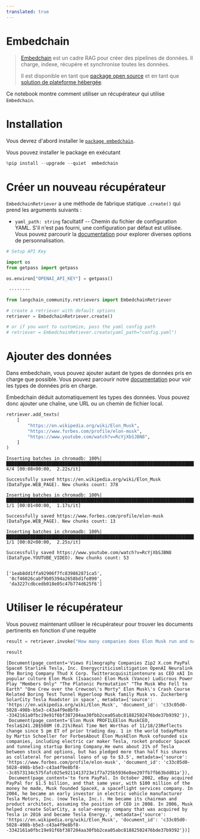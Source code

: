 ```yaml
---
translated: true
---
```


# Embedchain

>[Embedchain](https://github.com/embedchain/embedchain) est un cadre RAG pour créer des pipelines de données. Il charge, indexe, récupère et synchronise toutes les données.
>
>Il est disponible en tant que [package open source](https://github.com/embedchain/embedchain) et en tant que [solution de plateforme hébergée](https://app.embedchain.ai/).

Ce notebook montre comment utiliser un récupérateur qui utilise `Embedchain`.

# Installation

Vous devrez d'abord installer le [`package embedchain`](https://pypi.org/project/embedchain/).

Vous pouvez installer le package en exécutant

```python
%pip install --upgrade --quiet  embedchain
```

# Créer un nouveau récupérateur

`EmbedchainRetriever` a une méthode de fabrique statique `.create()` qui prend les arguments suivants :

* `yaml_path: string` facultatif -- Chemin du fichier de configuration YAML. S'il n'est pas fourni, une configuration par défaut est utilisée. Vous pouvez parcourir la [documentation](https://docs.embedchain.ai/) pour explorer diverses options de personnalisation.

```python
# Setup API Key

import os
from getpass import getpass

os.environ["OPENAI_API_KEY"] = getpass()
```

```output
 ········
```

```python
from langchain_community.retrievers import EmbedchainRetriever

# create a retriever with default options
retriever = EmbedchainRetriever.create()

# or if you want to customize, pass the yaml config path
# retriever = EmbedchainRetiever.create(yaml_path="config.yaml")
```

# Ajouter des données

Dans embedchain, vous pouvez ajouter autant de types de données pris en charge que possible. Vous pouvez parcourir notre [documentation](https://docs.embedchain.ai/) pour voir les types de données pris en charge.

Embedchain déduit automatiquement les types des données. Vous pouvez donc ajouter une chaîne, une URL ou un chemin de fichier local.

```python
retriever.add_texts(
    [
        "https://en.wikipedia.org/wiki/Elon_Musk",
        "https://www.forbes.com/profile/elon-musk",
        "https://www.youtube.com/watch?v=RcYjXbSJBN8",
    ]
)
```

```output
Inserting batches in chromadb: 100%|████████████████████████████████████████████████████████████████████████████████████████████████████████████████| 4/4 [00:08<00:00,  2.22s/it]

Successfully saved https://en.wikipedia.org/wiki/Elon_Musk (DataType.WEB_PAGE). New chunks count: 378

Inserting batches in chromadb: 100%|████████████████████████████████████████████████████████████████████████████████████████████████████████████████| 1/1 [00:01<00:00,  1.17s/it]

Successfully saved https://www.forbes.com/profile/elon-musk (DataType.WEB_PAGE). New chunks count: 13

Inserting batches in chromadb: 100%|████████████████████████████████████████████████████████████████████████████████████████████████████████████████| 1/1 [00:02<00:00,  2.25s/it]

Successfully saved https://www.youtube.com/watch?v=RcYjXbSJBN8 (DataType.YOUTUBE_VIDEO). New chunks count: 53


```

```output
['1eab8dd1ffa92906f7fc839862871ca5',
 '8cf46026cabf9b05394a2658bd1fe890',
 'da3227cdbcedb018e05c47b774d625f6']
```

# Utiliser le récupérateur

Vous pouvez maintenant utiliser le récupérateur pour trouver les documents pertinents en fonction d'une requête

```python
result = retriever.invoke("How many companies does Elon Musk run and name those?")
```

```python
result
```

```output
[Document(page_content='Views Filmography Companies Zip2 X.com PayPal SpaceX Starlink Tesla, Inc. Energycriticismlitigation OpenAI Neuralink The Boring Company Thud X Corp. Twitteracquisitiontenure as CEO xAI In popular culture Elon Musk (Isaacson) Elon Musk (Vance) Ludicrous Power Play "Members Only" "The Platonic Permutation" "The Musk Who Fell to Earth" "One Crew over the Crewcoo\'s Morty" Elon Musk\'s Crash Course Related Boring Test Tunnel Hyperloop Musk family Musk vs. Zuckerberg SolarCity Tesla Roadster in space', metadata={'source': 'https://en.wikipedia.org/wiki/Elon_Musk', 'document_id': 'c33c05d0-5028-498b-b5e3-c43a4f9e8bf8--3342161a0fbc19e91f6bf387204aa30fbb2cea05abc81882502476bde37b9392'}),
 Document(page_content='Elon Musk PROFILEElon MuskCEO, Tesla$241.2B$508M (0.21%)Real Time Net Worthas of 11/18/23Reflects change since 5 pm ET of prior trading day. 1 in the world todayPhoto by Martin Schoeller for ForbesAbout Elon MuskElon Musk cofounded six companies, including electric car maker Tesla, rocket producer SpaceX and tunneling startup Boring Company.He owns about 21% of Tesla between stock and options, but has pledged more than half his shares as collateral for personal loans of up to $3.5', metadata={'source': 'https://www.forbes.com/profile/elon-musk', 'document_id': 'c33c05d0-5028-498b-b5e3-c43a4f9e8bf8--3c8573134c575fafc025e9211413723e1f7a725b5936e8ee297fb7fb63bdd01a'}),
 Document(page_content='to form PayPal. In October 2002, eBay acquired PayPal for $1.5 billion, and that same year, with $100 million of the money he made, Musk founded SpaceX, a spaceflight services company. In 2004, he became an early investor in electric vehicle manufacturer Tesla Motors, Inc. (now Tesla, Inc.). He became its chairman and product architect, assuming the position of CEO in 2008. In 2006, Musk helped create SolarCity, a solar-energy company that was acquired by Tesla in 2016 and became Tesla Energy.', metadata={'source': 'https://en.wikipedia.org/wiki/Elon_Musk', 'document_id': 'c33c05d0-5028-498b-b5e3-c43a4f9e8bf8--3342161a0fbc19e91f6bf387204aa30fbb2cea05abc81882502476bde37b9392'})]
```
